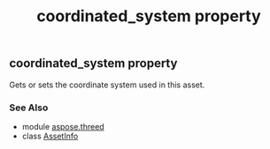 ﻿---
title: coordinated_system property
second_title: Aspose.3D for Python via .NET API References
description: 
type: docs
weight: 130
url: /python-net/aspose.threed/assetinfo/coordinated_system/
is_root: false
---

## coordinated_system property


Gets or sets the coordinate system used in this asset.

### See Also
* module [aspose.threed](../../)
* class [AssetInfo](/3d/python-net/aspose.threed/assetinfo)
